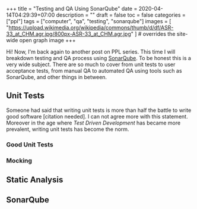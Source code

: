 +++
title = "Testing and QA Using SonarQube"
date = 2020-04-14T04:29:39+07:00
description = ""
draft = false
toc = false
categories = ["ppl"]
tags = ["computer", "qa", "testing", "sonarqube"]
images = [
  "https://upload.wikimedia.org/wikipedia/commons/thumb/d/df/ASR-33_at_CHM.agr.jpg/800px-ASR-33_at_CHM.agr.jpg"
] # overrides the site-wide open graph image
+++

Hi! Now, I'm back again to another post on PPL series. This time I will
breakdown testing and QA process using [SonarQube][sonarqube]. To be honest this
is a very wide subject. There are so much to cover from unit tests to user
acceptance tests, from manual QA to automated QA using tools such as SonarQube,
and other things in between.

<!--more-->

## Unit Tests

Someone had said that writing unit tests is more than half the battle to write
good software [citation needed]. I can not agree more with this statement.
Moreover in the age where _Test Driven Development_ has became more prevalent,
writing unit tests has become the norm.

### Good Unit Tests

### Mocking

## Static Analysis

## SonarQube

[sonarqube]: https://www.sonarqube.org/
